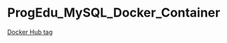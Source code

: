 # ProgEdu_MySQL_Docker_Container

[Docker Hub tag](https://hub.docker.com/r/fcumselab/fcu-progedu-mysql/tags)

